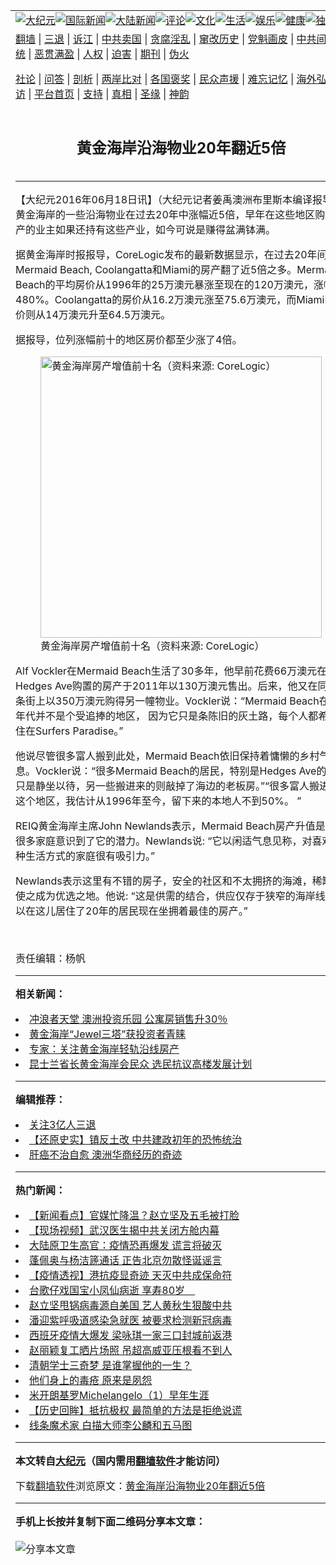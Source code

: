 <a name="1" id="1" target="_blank"></a><span id="1"></span>
<table align=center border="0"><tr><td colspan="2" VALIGN=TOP><a href="https://github.com/unrhwi3015/djy/blob/master/gb/nsc413.md#1"><img src="https://raw.githubusercontent.com/unrhwi3015/www/master/t/djy/1.jpg" title="大纪元"></a><a href="https://github.com/unrhwi3015/djy/blob/master/gb/n24hr.md#1"><img src="https://raw.githubusercontent.com/unrhwi3015/www/master/t/djy/3.jpg" title="国际新闻"></a><a href="https://github.com/unrhwi3015/djy/blob/master/gb/nsc413.md#1"><img src="https://raw.githubusercontent.com/unrhwi3015/www/master/t/djy/4.jpg" title="大陆新闻"></a><a href="https://github.com/unrhwi3015/djy/blob/master/gb/news392.md#1"><img src="https://raw.githubusercontent.com/unrhwi3015/www/master/t/djy/5.jpg" title="评论"></a><a href="https://github.com/unrhwi3015/djy/blob/master/gb/news2007.md#1"><img src="https://raw.githubusercontent.com/unrhwi3015/www/master/t/djy/6.jpg" title="文化"></a><a href="https://github.com/unrhwi3015/djy/blob/master/gb/news2008.md#1"><img src="https://raw.githubusercontent.com/unrhwi3015/www/master/t/djy/7.jpg" title="生活"></a><a href="https://github.com/unrhwi3015/djy/blob/master/gb/ncyule.md#1"><img src="https://raw.githubusercontent.com/unrhwi3015/www/master/t/djy/8.jpg" title="娱乐"></a><a href="https://github.com/unrhwi3015/djy/blob/master/gb/nsc1002.md#1"><img src="https://raw.githubusercontent.com/unrhwi3015/www/master/t/djy/9.jpg" title="健康"><a href="https://github.com/unrhwi3015/djy/blob/master/gb/nf6092.md#1"><img src="https://raw.githubusercontent.com/unrhwi3015/www/master/t/djy/10a.jpg" title="独家"></a><a href="https://github.com/unrhwi3015/djy/blob/master/gb/nf4514.md#1"><img src="https://raw.githubusercontent.com/unrhwi3015/www/master/t/djy/12a.jpg" title="头条"></a></td></tr>
<tr><td colspan="2" VALIGN=TOP><a target="_blank" href="https://github.com/unrhwi3015/www/blob/master/README.md?zsrh#1">翻墙</a> | <a target="_blank" href="https://github.com/unrhwi3015/djy/blob/master/gb/nf5657.md#1">三退</a> | <a target="_blank" href="https://github.com/unrhwi3015/djy/blob/master/gb/nf6124.md#1">诉江</a> | <a target="_blank" href="https://github.com/unrhwi3015/djy/blob/master/gb/nf1176117.md#1">中共卖国</a> | <a target="_blank" href="https://github.com/unrhwi3015/djy/blob/master/gb/nf5773.md#1">贪腐淫乱</a> | <a target="_blank" href="https://github.com/unrhwi3015/djy/blob/master/gb/nf1176115.md#1">窜改历史</a> | <a target="_blank" href="https://github.com/unrhwi3015/djy/blob/master/gb/nf1176107.md#1">党魁画皮</a> | <a target="_blank" href="https://github.com/unrhwi3015/djy/blob/master/gb/nf1320400.md#1">中共间谍</a> | <a target="_blank" href="https://github.com/unrhwi3015/djy/blob/master/gb/nf1176114.md#1">破坏传统</a> | <a target="_blank" href="https://github.com/unrhwi3015/ntdtv/blob/master/gb/prog447_1.md#1">恶贯满盈</a> | <a target="_blank" href="https://github.com/unrhwi3015/djy/blob/master/gb/ncid278.md#1">人权</a> | <a target="_blank" href="https://github.com/unrhwi3015/djy/blob/master/gb/nf1176111.md#1">迫害</a> | <a target="_blank" href="https://gitlab.com/szzdlab/mh-qikan/blob/master/README.md#1">期刊</a> | <a target="_blank" href="https://github.com/unrhwi3015/djy/blob/master/gb/nf5562.md#1">伪火</a></p><p><a target="_blank" href="https://github.com/unrhwi3015/djy/blob/master/gb/9p.md#1">社论</a> | <a target="_blank" href="https://github.com/unrhwi3015/djy/blob/master/gb/nf4378.md#1">问答</a> | <a target="_blank" href="https://github.com/unrhwi3015/djy/blob/master/gb/nf5792.md#1">剖析</a> | <a target="_blank" href="https://github.com/unrhwi3015/djy/blob/master/gb/nf5735.md#1">两岸比对</a> | <a target="_blank" href="https://github.com/unrhwi3015/djy/blob/master/gb/nf6119.md#1">各国褒奖</a> | <a target="_blank" href="https://github.com/unrhwi3015/djy/blob/master/gb/nf6120.md#1">民众声援</a> | <a target="_blank" href="https://github.com/unrhwi3015/djy/blob/master/gb/nf1188594.md#1">难忘记忆</a> | <a target="_blank" href="https://github.com/unrhwi3015/djy/blob/master/gb/nf3180.md#1">海外弘传</a> | <a target="_blank" href="https://github.com/unrhwi3015/djy/blob/master/gb/nf5410.md#1">万人上访</a> | <a target="_blank" href="https://github.com/unrhwi3015/www/blob/master/README.md?zsrh#1">平台首页</a> | <a target="_blank" href="https://github.com/unrhwi3015/djy/blob/master/gb/nf4386.md#1">支持</a> | <a target="_blank" href="https://github.com/unrhwi3015/djy/blob/master/gb/nf4389.md#1">真相</a> | <a target="_blank" href="https://github.com/unrhwi3015/djy/blob/master/gb/nf5790.md#1">圣缘</a> | <a target="_blank" href="https://github.com/unrhwi3015/djy/blob/master/gb/nf4786.md#1">神韵</a></td></tr>
<tr><td VALIGN=TOP width="626"><h2 align=center>黄金海岸沿海物业20年翻近5倍</h2>

<h6></h6>
<hr>
	<p>【大纪元2016年06月18日讯】（大纪元记者姜禹澳洲布里斯本编译报导）黄金海岸的一些沿海物业在过去20年中涨幅近5倍，早年在这些地区购得房产的业主如果还持有这些产业，如今可说是赚得盆满钵满。</p>
<p>据黄金海岸时报报导，CoreLogic发布的最新数据显示，在过去20年间，Mermaid Beach, Coolangatta和Miami的房产翻了近5倍之多。Mermaid Beach的平均房价从1996年的25万澳元暴涨至现在的120万澳元，涨幅达480%。Coolangatta的房价从16.2万澳元涨至75.6万澳元，而Miami的房价则从14万澳元升至64.5万澳元。</p>
<p>据报导，位列涨幅前十的地区房价都至少涨了4倍。</p>
<figure id="attachment_8011298" style="width: 450px" class="wp-caption aligncenter"><img class="size-medium wp-image-8011298" src="https://i.epochtimes.com/assets/uploads/2016/06/photo-1-1-450x202.jpg" alt="黄金海岸房产增值前十名（资料来源: CoreLogic）" width="450" b="202" /><figcaption class="wp-caption-text"><ahref="https://github.com/unrhwi3015/djy/blob/master/gb/tag/%E9%BB%84%E9%87%91%E6%B5%B7%E5%B2%B8%E6%88%BF%E4%BA%A7.md#1">黄金海岸房产</a>增值前十名（资料来源: CoreLogic）</figcaption></figure>
<p>Alf Vockler在Mermaid Beach生活了30多年，他早前花费66万澳元在Hedges Ave购置的房产于2011年以130万澳元售出。后来，他又在同一条街上以350万澳元购得另一幢物业。Vockler说：“Mermaid Beach在90年代并不是个受追捧的地区， 因为它只是条陈旧的灰土路，每个人都希望住在Surfers Paradise。”</p>
<p>他说尽管很多富人搬到此处，Mermaid Beach依旧保持着慵懒的乡村气息。Vockler说：“很多Mermaid Beach的居民，特别是Hedges Ave的居民只是静坐以待，另一些搬进来的则敲掉了海边的老板房。”“很多富人搬进了这个地区，我估计从1996年至今，留下来的本地人不到50%。 ”</p>
<p>REIQ黄金海岸主席John Newlands表示，Mermaid Beach房产升值是因为很多家庭意识到了它的潜力。Newlands说: “它以闲适气息见称，对喜欢这种生活方式的家庭很有吸引力。”</p>
<p>Newlands表示这里有不错的房子，安全的社区和不太拥挤的海滩，稀缺性使之成为优选之地。他说: “这是供需的结合，供应仅存于狭窄的海岸线，所以在这儿居住了20年的居民现在坐拥着最佳的房产。”</p>
<p>&nbsp;</p>
<p>责任编辑：杨帆</p>
	
<hr>


<strong>相关新闻：</strong>
<li><a href="https://github.com/unrhwi3015/djy/blob/master/gb/16/3/27/n7462472.md#1">冲浪者天堂 澳洲投资乐园 公寓房销售升30％</a></li>
<li><a href="https://github.com/unrhwi3015/djy/blob/master/gb/16/4/17/n7563501.md#1">黄金海岸“Jewel三塔”获投资者青睐</a></li>
<li><a href="https://github.com/unrhwi3015/djy/blob/master/gb/16/4/30/n7789187.md#1">专家：关注黄金海岸轻轨沿线房产</a></li>
<li><a href="https://github.com/unrhwi3015/djy/blob/master/gb/16/5/21/n7917118.md#1">昆士兰省长黄金海岸会民众 选民抗议高楼发展计划</a></li>
<hr>


<strong>编辑推荐：</strong>
<li><a href="https://github.com/unrhwi3015/djy/blob/master/gb/18/5/10/n10381511.md?dfh#1" target="_blank">关注3亿人三退</a></li><li><a href="https://github.com/tsiac2612/djy/blob/master/gb/18/7/10/n10551502.md#1" target="_blank">【还原史实】镇反土改 中共建政初年的恐怖统治</a></li><li><a href="https://github.com/tsiac2612/djy/blob/master/gb/17/12/3/n9920294.md#1" target="_blank">肝癌不治自愈 澳洲华商经历的奇迹</a></li>
<hr>

<strong>热门新闻：</strong>
<li><a href="https://github.com/cjotkt3047/djy/blob/master/gb/20/3/16/n11945071.md#1">【新闻看点】官媒忙降温？赵立坚及五毛被打脸</a></li>
<li><a href="https://github.com/cjotkt3047/djy/blob/master/gb/20/3/16/n11943071.md#1">【现场视频】武汉医生揭中共关闭方舱内幕</a></li>
<li><a href="https://github.com/cjotkt3047/djy/blob/master/gb/20/3/15/n11942229.md#1">大陆原卫生高官：疫情恐再爆发 谎言将破灭</a></li>
<li><a href="https://github.com/cjotkt3047/djy/blob/master/gb/20/3/16/n11945291.md#1">蓬佩奥与杨洁篪通话 正告北京勿散怪诞谣言</a></li>
<li><a href="https://github.com/cjotkt3047/djy/blob/master/gb/20/3/15/n11942593.md#1">【疫情透视】港抗疫显奇迹 天灭中共成保命符</a></li>
<li><a href="https://github.com/cjotkt3047/djy/blob/master/gb/20/3/17/n11946544.md#1">台歌仔戏国宝小凤仙病逝 享寿80岁　</a></li>
<li><a href="https://github.com/cjotkt3047/djy/blob/master/gb/20/3/15/n11942589.md#1">赵立坚甩锅病毒源自美国 艺人黄秋生狠酸中共</a></li>
<li><a href="https://github.com/cjotkt3047/djy/blob/master/gb/20/3/15/n11942781.md#1">潘迎紫呼吸道感染急就医 被要求检测新冠病毒</a></li>
<li><a href="https://github.com/cjotkt3047/djy/blob/master/gb/20/3/15/n11942415.md#1">西班牙疫情大爆发 梁咏琪一家三口封城前返港</a></li>
<li><a href="https://github.com/cjotkt3047/djy/blob/master/gb/20/3/16/n11945468.md#1">赵丽颖复工晒片场照 吊超高威亚压根看不到人</a></li>
<li><a href="https://github.com/cjotkt3047/djy/blob/master/gb/20/3/11/n11933369.md#1">清朝学士三奇梦 是谁掌握他的一生？</a></li>
<li><a href="https://github.com/cjotkt3047/djy/blob/master/gb/20/1/2/n11764074.md#1">他们身上的毒疮 原来是夙怨</a></li>
<li><a href="https://github.com/cjotkt3047/djy/blob/master/gb/13/1/31/n3790016.md#1">米开朗基罗Michelangelo（1）早年生涯</a></li>
<li><a href="https://github.com/cjotkt3047/djy/blob/master/gb/20/3/7/n11923201.md#1">【历史回眸】抵抗极权 最简单的方法是拒绝说谎</a></li>
<li><a href="https://github.com/cjotkt3047/djy/blob/master/gb/20/3/6/n11920418.md#1">线条魔术家  白描大师李公麟和五马图</a></li>
<hr>

<strong>本文转自<a href="https://www.epochtimes.com">大纪元</a>（国内需用<a href="https://github.com/unrhwi3015/www/blob/master/README.md#8">翻墙软件</a>才能访问）</strong><p>下载<a href="https://github.com/unrhwi3015/www/blob/master/README.md#8">翻墙软件</a>浏览原文：<a href="https://www.epochtimes.com/gb/16/6/18/n8011283.htm">黄金海岸沿海物业20年翻近5倍</a></p><hr>

<strong>手机上长按并复制下面二维码分享本文章：</strong><br><br><img src="https://chart.apis.google.com/chart?cht=qr&chs=240x240&choe=UTF-8&chld=M|2&chl=https://github.com/unrhwi3015/djy/blob/master/gb/16/6/18/n8011283.md%231" title="分享本文章"></td><td VALIGN=TOP><a href="https://github.com/unrhwi3015/djy/blob/master/gb/16/1/21/n4622075.md?dfh#1" target="_blank"><img src="https://raw.githubusercontent.com/unrhwi3015/djy/master/gb/300/wei-f1.jpg" title="中共的伪火骗局"  alt="中共的伪火骗局"></a><br><a href="https://github.com/unrhwi3015/www/blob/master/README.md?dfh#9" target="_blank"><img src="https://raw.githubusercontent.com/unrhwi3015/djy/master/gb/300/yong-h.jpg" title="永恒的见证"  alt="永恒的见证"></a><br><a href="https://github.com/unrhwi3015/djy/blob/master/gb/13/9/29/n3974789.md?dfh#1" target="_blank"><img src="https://raw.githubusercontent.com/unrhwi3015/djy/master/gb/300/shang-lnz.jpg" title="善良女子被中共投男牢"  alt="善良女子被中共投男牢"></a><br><a href="https://github.com/unrhwi3015/djy/blob/master/gb/16/3/16/n4663449.md?dfh#1" target="_blank"><img src="https://raw.githubusercontent.com/unrhwi3015/djy/master/gb/300/huo-z3.jpg" title="警卫目击活摘器官"  alt="警卫目击活摘器官"></a><br><a href="https://github.com/unrhwi3015/djy/blob/master/gb/16/8/7/n8177641.md?dfh#1" target="_blank"><img src="https://raw.githubusercontent.com/unrhwi3015/djy/master/gb/300/huo-z4.jpg" title="证人描述活摘恐怖"  alt="证人描述活摘恐怖"></a><br><a href="https://github.com/unrhwi3015/djy/blob/master/gb/10/4/19/n2881569.md?dfh#1" target="_blank"><img src="https://raw.githubusercontent.com/unrhwi3015/djy/master/gb/300/huo-z1.jpg" title="揭开活摘器官黑幕"  alt="揭开活摘器官黑幕"></a><br><a href="https://github.com/unrhwi3015/djy/blob/master/gb/10/11/7/n3077476.md?dfh#1" target="_blank"><img src="https://raw.githubusercontent.com/unrhwi3015/djy/master/gb/300/ma-ks.jpg" title="马克思的成魔之路"  alt="马克思的成魔之路"></a><br><a href="https://github.com/unrhwi3015/djy/blob/master/gb/14/6/9/n4173977.md?dfh#1" target="_blank"><img src="https://raw.githubusercontent.com/unrhwi3015/djy/master/gb/300/chang-zs.jpg" title="藏字石 蕴天机"  alt="藏字石 蕴天机"></a><br><a href="https://github.com/unrhwi3015/djy/blob/master/gb/18/5/10/n10381511.md?dfh#1" target="_blank"><img src="https://raw.githubusercontent.com/unrhwi3015/djy/master/gb/300/st1.jpg" title="关注3亿人三退"  alt="关注3亿人三退"></a><br><a href="https://github.com/unrhwi3015/djy/blob/master/gb/18/3/21/n10237682.md?dfh#1" target="_blank"><img src="https://raw.githubusercontent.com/unrhwi3015/djy/master/gb/300/jie-t.jpg" title="解体中共复兴中华"  alt="解体中共复兴中华"></a><br><a href="https://github.com/unrhwi3015/djy/blob/master/gb/9/2/9/n2422991.md?dfh#1" target="_blank"><img src="https://raw.githubusercontent.com/unrhwi3015/djy/master/gb/300/gao-zs.jpg" title="中共迫害良心律师"  alt="中共迫害良心律师"></a><br><a href="https://github.com/unrhwi3015/djy/blob/master/gb/18/12/9/n10900044.md?dfh#1" target="_blank"><img src="https://raw.githubusercontent.com/unrhwi3015/djy/master/gb/300/sj1.jpg" title="303万人举报江泽民"  alt="303万人举报江泽民"></a><br><a href="https://github.com/unrhwi3015/djy/blob/master/gb/18/8/28/n10672014.md?dfh#1" target="_blank"><img src="https://raw.githubusercontent.com/unrhwi3015/djy/master/gb/300/sj2.jpg" title="这些官员为何起诉江泽民"  alt="这些官员为何起诉江泽民"></a><br><a href="https://github.com/unrhwi3015/djy/blob/master/gb/8/12/18/n2367165.md?dfh#1" target="_blank"><img src="https://raw.githubusercontent.com/unrhwi3015/djy/master/gb/300/liangan.jpg" title="海峡两岸的强烈对比"  alt="海峡两岸的强烈对比"></a><br><a href="https://github.com/unrhwi3015/djy/blob/master/gb/15/12/10/n4593139.md?dfh#1" target="_blank"><img src="https://raw.githubusercontent.com/unrhwi3015/djy/master/gb/300/jia-ndzl.jpg" title="加拿大总理的贺信"  alt="加拿大总理的贺信"></a><br><a href="https://github.com/unrhwi3015/djy/blob/master/gb/11/6/17/n3289382.md?dfh#1" target="_blank"><img src="https://raw.githubusercontent.com/unrhwi3015/djy/master/gb/300/xiao-wd.jpg" title="探寻真相兼听则明"  alt="探寻真相兼听则明"></a><br><a href="https://github.com/unrhwi3015/djy/blob/master/gb/18/10/27/n10812623.md?dfh#1" target="_blank"><img src="https://raw.githubusercontent.com/unrhwi3015/djy/master/gb/300/yindu.jpg" title="印度媒体报道东方"  alt="印度媒体报道东方"></a><br><a href="https://github.com/unrhwi3015/djy/blob/master/gb/18/6/9/n10469652.md?dfh#1" target="_blank"><img src="https://raw.githubusercontent.com/unrhwi3015/djy/master/gb/300/xie-j.jpg" title="不一样的海外校园"  alt="不一样的海外校园"></a><br><a href="https://github.com/unrhwi3015/djy/blob/master/gb/7/4/5/n1669415.md?dfh#1" target="_blank"><img src="https://raw.githubusercontent.com/unrhwi3015/djy/master/gb/300/li-up.jpg" title="从大师到徒弟的传奇"  alt="从大师到徒弟的传奇"></a><br><a href="https://github.com/unrhwi3015/djy/blob/master/gb/17/5/26/n9191512.md?dfh#1" target="_blank"><img src="https://raw.githubusercontent.com/unrhwi3015/djy/master/gb/300/zfl2.jpg" title="亿万人与东方一本奇书"  alt="亿万人与东方一本奇书"></a><br><a href="https://github.com/unrhwi3015/djy/blob/master/gb/13/11/27/n4020290.md?dfh#1" target="_blank"><img src="https://raw.githubusercontent.com/unrhwi3015/djy/master/gb/300/zhen-h.jpg" title="大陆见不到的震撼场面"  alt="大陆见不到的震撼场面"></a><br><a href="https://github.com/unrhwi3015/djy/blob/master/gb/15/7/17/n4482910.md?dfh#1" target="_blank"><img src="https://raw.githubusercontent.com/unrhwi3015/djy/master/gb/300/dalu-sk.jpg" title="人心向善 大陆当初盛况"  alt="人心向善 大陆当初盛况"></a><br><a href="https://github.com/unrhwi3015/djy/blob/master/gb/19/1/5/n10955468.md?dfh#1" target="_blank"><img src="https://raw.githubusercontent.com/unrhwi3015/djy/master/gb/300/zfl1.jpg" title="追寻真理 这书讲什么"  alt="追寻真理 这书讲什么"></a><br><a href="https://github.com/unrhwi3015/www/blob/master/README.md?dfh#1" target="_blank"><img src="https://raw.githubusercontent.com/unrhwi3015/djy/master/gb/300/fq1.jpg" title="下载免费翻墙软件"  alt="下载免费翻墙软件"></a><br></td></tr></table>
